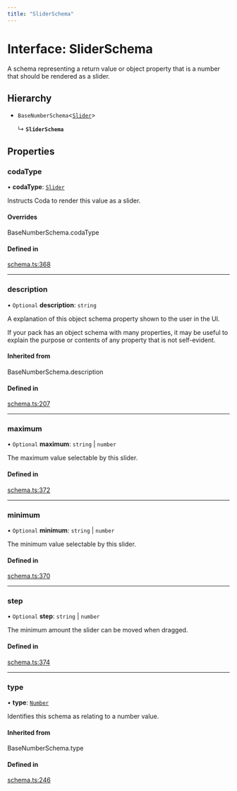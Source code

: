 ```yaml
---
title: "SliderSchema"
---
```

# Interface: SliderSchema

A schema representing a return value or object property that is a number that should
be rendered as a slider.

## Hierarchy

- `BaseNumberSchema`<[`Slider`](../enums/ValueHintType.md#slider)\>

  ↳ **`SliderSchema`**

## Properties

### codaType

• **codaType**: [`Slider`](../enums/ValueHintType.md#slider)

Instructs Coda to render this value as a slider.

#### Overrides

BaseNumberSchema.codaType

#### Defined in

[schema.ts:368](https://github.com/coda/packs-sdk/blob/main/schema.ts#L368)

___

### description

• `Optional` **description**: `string`

A explanation of this object schema property shown to the user in the UI.

If your pack has an object schema with many properties, it may be useful to
explain the purpose or contents of any property that is not self-evident.

#### Inherited from

BaseNumberSchema.description

#### Defined in

[schema.ts:207](https://github.com/coda/packs-sdk/blob/main/schema.ts#L207)

___

### maximum

• `Optional` **maximum**: `string` \| `number`

The maximum value selectable by this slider.

#### Defined in

[schema.ts:372](https://github.com/coda/packs-sdk/blob/main/schema.ts#L372)

___

### minimum

• `Optional` **minimum**: `string` \| `number`

The minimum value selectable by this slider.

#### Defined in

[schema.ts:370](https://github.com/coda/packs-sdk/blob/main/schema.ts#L370)

___

### step

• `Optional` **step**: `string` \| `number`

The minimum amount the slider can be moved when dragged.

#### Defined in

[schema.ts:374](https://github.com/coda/packs-sdk/blob/main/schema.ts#L374)

___

### type

• **type**: [`Number`](../enums/ValueType.md#number)

Identifies this schema as relating to a number value.

#### Inherited from

BaseNumberSchema.type

#### Defined in

[schema.ts:246](https://github.com/coda/packs-sdk/blob/main/schema.ts#L246)
